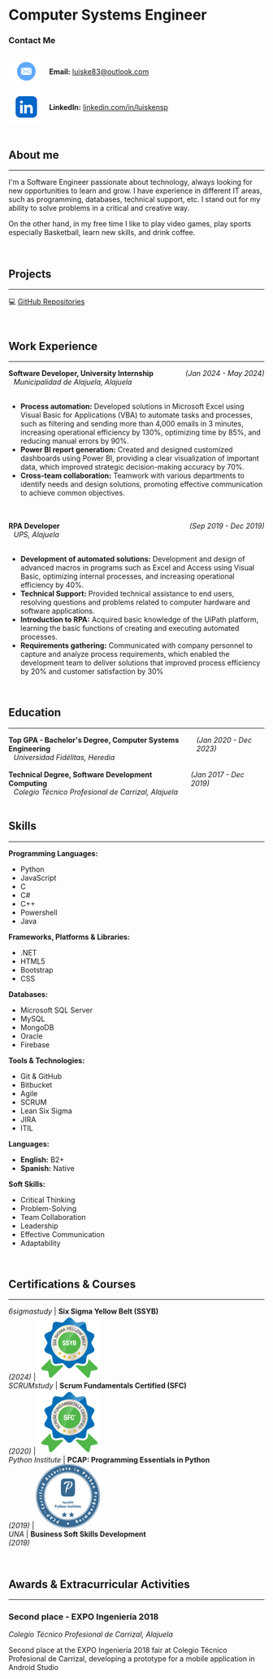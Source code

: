 # Computer Systems Engineer

### Contact Me
<div style="display: flex; align-items: center;">
  <img src="assets/img/mail-icon.png" alt="Mail Icon" style="width: 70px; height: 70px; vertical-align: middle;">
  <span style="margin-left: 10px;"><strong>Email:</strong> <a href="mailto:luiske83@outlook.com">luiske83@outlook.com</a></span>
</div>
<div style="display: flex; align-items: center;">
  <img src="assets/img/linkedin-icon.png" alt="LinkedIn Icon" style="width: 70px; height: 70px; vertical-align: middle;">
  <span style="margin-left: 10px;"><strong>LinkedIn:</strong> <a href="https://www.linkedin.com/in/luiskensp/">linkedin.com/in/luiskensp</a></span>
</div>

<br/>

## About me
_____________________________________________________________________
I'm a Software Engineer passionate about technology, always looking for new opportunities to learn and grow. I have experience in different IT areas, such as programming, databases, technical support, etc. I stand out for my ability to solve problems in a critical and creative way.

On the other hand, in my free time I like to play video games, play sports especially Basketball, learn new skills, and drink coffee.


<br/>

## Projects
_____________________________________________________________________

💻 [GitHub Repositories](https://github.com/luiskendall)


<br/>

## Work Experience
_____________________________________________________________________
<div style="display: flex; justify-content: space-between; align-items: center;">
  <div><strong>Software Developer, University Internship</strong></div>
  <div><em>(Jan 2024 - May 2024)</em></div>
</div>
<div style="margin-left: 10px;"><em>Municipalidad de Alajuela, Alajuela</em></div>
<br/>

- **Process automation:** Developed solutions in Microsoft Excel using Visual Basic for Applications (VBA) to automate tasks and processes, such as filtering and sending more than 4,000 emails in 3 minutes, increasing operational efficiency by 130%, optimizing time by 85%, and reducing manual errors by 90%.
- **Power BI report generation:** Created and designed customized dashboards using Power BI, providing a clear visualization of important data, which improved strategic decision-making accuracy by 70%.
- **Cross-team collaboration:** Teamwork with various departments to identify needs and design solutions, promoting effective communication to achieve common objectives.
<br/>
<br/>

<div style="display: flex; justify-content: space-between; align-items: center;">
  <div><strong>RPA Developer</strong></div>
  <div><em>(Sep 2019 - Dec 2019)</em></div>
</div>
<div style="margin-left: 10px;"><em>UPS, Alajuela</em></div>
<br/>

- **Development of automated solutions:** Development and design of advanced macros in programs such as Excel and Access using Visual Basic, optimizing internal processes, and increasing operational efficiency by 40%.
- **Technical Support:** Provided technical assistance to end users, resolving questions and problems related to computer hardware and software applications.
-	**Introduction to RPA:** Acquired basic knowledge of the UiPath platform, learning the basic functions of creating and executing automated processes.
-	**Requirements gathering:** Communicated with company personnel to capture and analyze process requirements, which enabled the development team to deliver solutions that improved process efficiency by 20% and customer satisfaction by 30%

<br/>

## Education
_____________________________________________________________________
<div style="display: flex; justify-content: space-between; align-items: center;">
  <div><strong> Top GPA - Bachelor's Degree, Computer Systems Engineering</strong></div>
  <div><em>(Jan 2020 - Dec 2023)</em></div>
</div>
<div style="margin-left: 10px;"><em>Universidad Fidélitas, Heredia</em></div>
<br/>

<div style="display: flex; justify-content: space-between; align-items: center;">
  <div><strong>Technical Degree, Software Development Computing</strong></div>
  <div><em>(Jan 2017 - Dec 2019)</em></div>
</div>
<div style="margin-left: 10px;"><em>Colegio Técnico Profesional de Carrizal, Alajuela</em></div>


<br/>

## Skills
_____________________________________________________________________

**Programming Languages:**
- Python
- JavaScript
- C
- C#
- C++
- Powershell
- Java

**Frameworks, Platforms & Libraries:**
- .NET
- HTML5
- Bootstrap
- CSS

**Databases:**
- Microsoft SQL Server
- MySQL
- MongoDB
- Oracle
- Firebase

**Tools & Technologies:**
- Git & GitHub
- Bitbucket
- Agile
- SCRUM
- Lean Six Sigma
- JIRA
- ITIL

**Languages:**
- **English:** B2+
- **Spanish:** Native

**Soft Skills:**
- Critical Thinking
- Problem-Solving
- Team Collaboration
- Leadership
- Effective Communication
- Adaptability


<br/>

## Certifications & Courses
_____________________________________________________________________

*6sigmastudy* | **Six Sigma Yellow Belt (SSYB)** <br/> *(2024)*                | ![SSYB](/assets/img/sigma-icon-r.png) <br/>
*SCRUMstudy* | **Scrum Fundamentals Certified (SFC)** <br/> *(2020)*           | ![SFC](/assets/img/scrum-icon-r.png) <br/>
*Python Institute* | **PCAP: Programming Essentials in Python** <br/> *(2019)* | ![PCAP](/assets/img/python-icon-r.png) <br/>
*UNA* | **Business Soft Skills Development** <br/> *(2019)* <br/>


<br/>

## Awards & Extracurricular Activities
_____________________________________________________________________

### Second place - EXPO Ingeniería 2018
*Colegio Técnico Profesional de Carrizal, Alajuela* <br/>

Second place at the EXPO Ingeniería 2018 fair at Colegio Técnico Profesional de Carrizal,
developing a prototype for a mobile application in Android Studio
